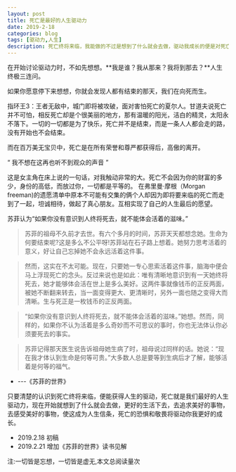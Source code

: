 ```yaml
---
layout: post
title: 死亡是最好的人生驱动力
date: 2019-2-18
categories: blog
tags: [驱动力,人生]
description: 死亡终将来临，我能做的不过是想到了什么就会去做，驱动我成长的便是对死亡的恐惧和敬畏。
---
```


在开始讨论驱动力时，不如先想想。**我是谁？我从那来？我将到那去？**人生终极三连问。

如果你愿意停下来想想，你就会发现人都有结束的那天，我们在向死而生。

指环王3：王者无敌中，城门即将被攻破，面对害怕死亡的夏尔人。甘道夫说死亡并不可怕，相反死亡却是个很美丽的地方，那有温暖的阳光，洁白的精灵，太阳永不落下。一切的一切都是为了快乐，死亡并不是结束，而是一条人人都会走的路，没有开始也不会结束。

而在百万美无宝贝中，死亡是在所有荣誉和尊严都获得后，高傲的离开。

“ 我不想在这再也听不到观众的声音 ”

这是女主角在床上说的一句话，对我触动非常的大。死亡不会因为你的财富的多少，身份的高低，而放过你，一切都是平等的。
在弗里曼·摩根（Morgan freeman)的遗愿清单中原本不可能有交集的俩个人却因为即将要来临的死亡而走到了一起，坦诚相待，做起了真心朋友。互相实现了自己的人生最后的愿望。

苏菲认为“如果你没有意识到人终将死去，就不能体会活着的滋味。”

>苏菲的祖母不久前才去世。有六个多月的时间，苏菲天天都想念她。生命为何要结束呢?这是多么不公平呀!苏菲站在石子路上想着。她努力思考活着的意义，好让自己忘掉她不会永远活着这件事。

>然而，这实在不太可能。现在，只要她一专心思索活着这件事，脑海中便会马上浮现死亡的念头。反过来说也是如此：唯有清晰地意识到有一天她终将死去，她才能够体会活在世上是多么美好。这两件事就像钱币的正反两面，被她不断翻来转去，当一面变得更大、更清晰时，另外一面也随之变得大而清晰。生与死正是一枚钱币的正反两面。

>“如果你没有意识到人终将死去，就不能体会活着的滋味。”她想。然而，同样的，如果你不认为活着是多么奇妙而不可思议的事时，你也无法体认你必须要死去的事实。

>苏菲记得那天医生说告诉祖母她生病了时，祖母说过同样的话。她说：“现在我才体认到生命是何等可贵。”大多数人总是要等到生病后才了解，能够活着是何等的福气。

- ---《苏菲的世界》

只要清楚的认识到死亡终将来临，便能获得人生的驱动，死亡就是我们最好的人生驱动力，现在开始就想到了什么就会去做，更好的生活下去，去追求美好的事物，去感受美好的事物，使这成为人生信条，死亡的恐惧和敬畏将驱动你我更好的成长。


- 2019.2.18 初稿
- 2019.2.21 增加《苏菲的世界》读书见解

<span id="busuanzi_container_page_pv">
  注:一切皆是忘想，一切皆是虚无,本文总阅读量<span id="busuanzi_value_page_pv"></span>次
</span>















